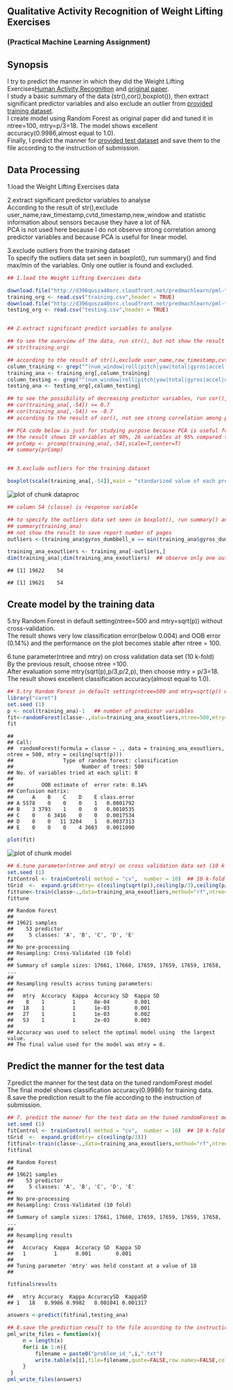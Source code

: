 ## Qualitative Activity Recognition of Weight Lifting Exercises  
### (Practical Machine Learning Assignment)  

## Synopsis   
I try to predict the manner in which they did the Weight Lifting Exercises[Human Activity Recognition](http://groupware.les.inf.puc-rio.br/har) and [original paper](http://groupware.les.inf.puc-rio.br/public/papers/2013.Velloso.QAR-WLE.pdf).  
I study a basic summary of the data (str(),cor(),boxplot()), then extract significant predictor variables and also exclude an outlier from [provided training dataset](https://d396qusza40orc.cloudfront.net/predmachlearn/pml-training.csv).  
I create model using Random Forest as original paper did and tuned it in ntree=100, mtry=p/3=18. The model shows excellent accuracy(0.9986,almost equal to 1.0).  
Finally, I predict the manner for [provided test dataset](https://d396qusza40orc.cloudfront.net/predmachlearn/pml-testing.csv) and save them to the file according to the instruction of submission.  

## Data Processing  
1.load the Weight Lifting Exercises data  
  
2.extract significant predictor variables to analyse  
According to the result of str(),exclude user_name,raw_timestamp,cvtd_timestamp,new_window and statistic information about sensors because they have a lot of NA.  
PCA is not used here because I do not observe strong correlation among predictor variables and because PCA is useful for linear model.  
  
3.exclude outliers from the training dataset  
To specify the outliers data set seen in boxplot(), run summary() and find max/min of the variables. Only one outlier is found and excluded.  

```r
## 1.load the Weight Lifting Exercises data  

download.file("http://d396qusza40orc.cloudfront.net/predmachlearn/pml-training.csv","training.csv")  ## change "https" into "http" to mask error message from knitr
training_org <- read.csv("training.csv",header = TRUE) 
download.file("http://d396qusza40orc.cloudfront.net/predmachlearn/pml-testing.csv","testing.csv")  ## change "https" into "http" to mask error message from knitr
testing_org <- read.csv("testing.csv",header = TRUE)


## 2.extract significant predict variables to analyse   

## to see the overview of the data, run str(), but not show the result to save number of report pages  
## str(training_org)  

## according to the result of str(),exclude user_name,raw_timestamp,cvtd_timestamp,new_window and statistic information about sensors because they have a lot of NA   
column_training <- grep("^(num_window|roll|pitch|yaw|total|gyros|accel|magnet|classe)", names(training_org))
training_ana <- training_org[,column_training]
column_testing <- grep("^(num_window|roll|pitch|yaw|total|gyros|accel|magnet|problem_id)", names(testing_org))
testing_ana <- testing_org[,column_testing]

## to see the possibility of decreasing predictor variables, run cor(), but not show cor() result to save number of report pages 
## cor(training_ana[,-54]) >= 0.7    
## cor(training_ana[,-54]) <= -0.7
## according to the result of cor(), not see strong correlation among predictor variables

## PCA code below is just for studying purpose because PCA is useful for linear model
## the result shows 19 variables at 90%, 26 variables at 95% compared to original 53 variables
## prComp <- prcomp(training_ana[,-54],scale=T,center=T)
## summary(prComp)


## 3.exclude outliers for the training dataset   

boxplot(scale(training_ana[,-54]),main = "standarized value of each predictor variables", xlab = "predictor variables in column order ", ylab = "standarized value")
```

![plot of chunk dataproc](figure/dataproc.png) 

```r
## column 54 (classe) is response variable  

## to specify the outliers data set seen in boxplot(), run summary() and find max/min of the variables
## summary(training_ana)  
## not show the result to save report number of pages 
outliers <-(training_ana$gyros_dumbbell_x == min(training_ana$gyros_dumbbell_x)) | (training_ana$gyros_dumbbell_y == max(training_ana$gyros_dumbbell_y)) |     (training_ana$gyros_dumbbell_z == max(training_ana$gyros_dumbbell_z)) | (training_ana$gyros_forearm_x  == min(training_ana$gyros_forearm_x)) |                 (training_ana$gyros_forearm_y  == max(training_ana$gyros_forearm_y)) |(training_ana$gyros_forearm_z  == max(training_ana$gyros_forearm_z))

training_ana_exoutliers <- training_ana[-outliers,]
dim(training_ana);dim(training_ana_exoutliers)  ## observe only one outlier data
```

```
## [1] 19622    54
```

```
## [1] 19621    54
```
## Create model by the training data   
5.try Random Forest in default setting(ntree=500 and mtry=sqrt(p)) without cross-validation.     
 The result shows very low classification error(below 0.004) and OOB error (0.14%) and the performance on the plot becomes stable after ntree = 100.   
   
6.tune parameter(ntree and mtry) on cross validation data set (10 k-fold)     
 By the previous result, choose ntree =100.    
 After evaluation some mtry(sqrt(p),p/3,p/2,p), then choose mtry = p/3=18.  
 The result shows excellent classification accuracy(almost equal to 1.0).  

```r
## 5.try Random Forest in default setting(ntree=500 and mtry=sqrt(p)) without cross-validation  
library("caret")
set.seed (1)
p <- ncol(training_ana)-1   ## number of predictor variables
fit<-randomForest(classe~.,data=training_ana_exoutliers,ntree=500,mtry=ceiling(sqrt(p)))
fit
```

```
## 
## Call:
##  randomForest(formula = classe ~ ., data = training_ana_exoutliers,      ntree = 500, mtry = ceiling(sqrt(p))) 
##                Type of random forest: classification
##                      Number of trees: 500
## No. of variables tried at each split: 8
## 
##         OOB estimate of  error rate: 0.14%
## Confusion matrix:
##      A    B    C    D    E class.error
## A 5578    0    0    0    1   0.0001792
## B    3 3793    1    0    0   0.0010535
## C    0    6 3416    0    0   0.0017534
## D    0    0   11 3204    1   0.0037313
## E    0    0    0    4 3603   0.0011090
```

```r
plot(fit)
```

![plot of chunk model](figure/model.png) 

```r
## 6.tune parameter(ntree and mtry) on cross validation data set (10 k-fold)    
set.seed (1)
fitControl <- trainControl( method = "cv",  number = 10)  ## 10 k-fold
tGrid  <-  expand.grid(mtry= c(ceiling(sqrt(p)),ceiling(p/3),ceiling(p/2),p))
fittune<-train(classe~.,data=training_ana_exoutliers,method="rf",ntree=100,trControl = fitControl,tuneGrid = tGrid,trace=F)
fittune
```

```
## Random Forest 
## 
## 19621 samples
##    53 predictor
##     5 classes: 'A', 'B', 'C', 'D', 'E' 
## 
## No pre-processing
## Resampling: Cross-Validated (10 fold) 
## 
## Summary of sample sizes: 17661, 17660, 17659, 17659, 17659, 17658, ... 
## 
## Resampling results across tuning parameters:
## 
##   mtry  Accuracy  Kappa  Accuracy SD  Kappa SD
##    8    1         1      8e-04        0.001   
##   18    1         1      1e-03        0.001   
##   27    1         1      1e-03        0.002   
##   53    1         1      2e-03        0.003   
## 
## Accuracy was used to select the optimal model using  the largest value.
## The final value used for the model was mtry = 8.
```

## Predict the manner for the test data  
7.predict the manner for the test data on the tuned randomForest model  
 The final model shows classification accuracy(0.9986) for training data.  
8.save the prediction result to the file according to the instruction of submission.

```r
## 7. predict the manner for the test data on the tuned randomForest model
set.seed (1)
fitControl <- trainControl( method = "cv",  number = 10)  ## 10 k-fold
tGrid  <-  expand.grid(mtry= c(ceiling(p/3)))
fitfinal<-train(classe~.,data=training_ana_exoutliers,method="rf",ntree=100,trControl = fitControl,tuneGrid = tGrid,trace=F)
fitfinal
```

```
## Random Forest 
## 
## 19621 samples
##    53 predictor
##     5 classes: 'A', 'B', 'C', 'D', 'E' 
## 
## No pre-processing
## Resampling: Cross-Validated (10 fold) 
## 
## Summary of sample sizes: 17661, 17660, 17659, 17659, 17659, 17658, ... 
## 
## Resampling results
## 
##   Accuracy  Kappa  Accuracy SD  Kappa SD
##   1         1      0.001        0.001   
## 
## Tuning parameter 'mtry' was held constant at a value of 18
## 
```

```r
fitfinal$results
```

```
##   mtry Accuracy  Kappa AccuracySD  KappaSD
## 1   18   0.9986 0.9982   0.001041 0.001317
```

```r
answers <-predict(fitfinal,testing_ana)  

## 8.save the prediction result to the file according to the instruction of submission   
pml_write_files = function(x){
     n = length(x)
     for(i in 1:n){
         filename = paste0("problem_id_",i,".txt")
         write.table(x[i],file=filename,quote=FALSE,row.names=FALSE,col.names=FALSE)
     }
 }
pml_write_files(answers)
```

